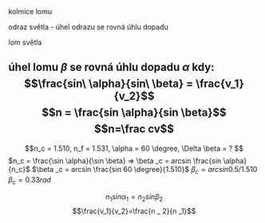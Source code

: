 kolmice lomu

odraz světla - úhel odrazu se rovná úhlu dopadu


lom světla

úhel lomu $\beta$ se rovná úhlu dopadu $\alpha$ kdy: $$\frac{sin\ \alpha}{sin\ \beta} = \frac{v_1}{v_2}$$
$$n = \frac{sin \alpha}{sin \beta}$$$$n=\frac cv$$
---

$$n_c = 1.510, n_f = 1.531, \alpha = 60 \degree, \Delta \beta = ? $$
$n_c = \frac{\sin \alpha}{\sin \beta} => \beta _c = arcsin \frac{sin \alpha}{n_c}$
$\beta _c = arcsin \frac{sin 60 \degree}{1.510}$
$\beta _c = arcsin 0.5/1.510$
$\beta _c = 0.33rad$

$$n_1 sin \alpha _1 = n_2 sin \beta _2$$
$$\frac{v_1}{v_2}=\frac{n _ 2}{n _1}$$